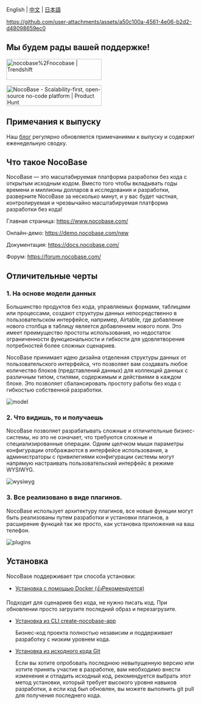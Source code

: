 English | [中文](./README.zh-CN.md) | [日本語](./README.ja-JP.md) 

https://github.com/user-attachments/assets/a50c100a-4561-4e06-b2d2-d48098659ec0

## Мы будем рады вашей поддержке!
<a href="https://trendshift.io/repositories/4112" target="_blank"><img src="https://trendshift.io/api/badge/repositories/4112" alt="nocobase%2Fnocobase | Trendshift" style="width: 250px; height: 55px;" width="250" height="55"/></a>

<a href="https://www.producthunt.com/posts/nocobase?embed=true&utm_source=badge-top-post-topic-badge&utm_medium=badge&utm_souce=badge-nocobase" target="_blank"><img src="https://api.producthunt.com/widgets/embed-image/v1/top-post-topic-badge.svg?post_id=456520&theme=light&period=weekly&topic_id=267" alt="NocoBase - Scalability&#0045;first&#0044;&#0032;open&#0045;source&#0032;no&#0045;code&#0032;platform | Product Hunt" style="width: 250px; height: 54px;" width="250" height="54" /></a>

## Примечания к выпуску

Наш [блог](https://www.nocobase.com/en/blog/timeline) регулярно обновляется примечаниями к выпуску и содержит еженедельную сводку.

## Что такое NocoBase

NocoBase — это масштабируемая платформа разработки без кода с открытым исходным кодом. Вместо того чтобы вкладывать годы времени и миллионы долларов в исследования и разработки, разверните NocoBase за несколько минут, и у вас будет частная, контролируемая и чрезвычайно масштабируемая платформа разработки без кода!

Главная страница: 
https://www.nocobase.com/  

Онлайн-демо: 
https://demo.nocobase.com/new

Документация: 
https://docs.nocobase.com/

Форум:
https://forum.nocobase.com/

## Отличительные черты

### 1. На основе модели данных

Большинство продуктов без кода, управляемых формами, таблицами или процессами, создают структуры данных непосредственно в пользовательском интерфейсе, например, Airtable, где добавление нового столбца в таблицу является добавлением нового поля. Это имеет преимущество простоты использования, но недостаток ограниченности функциональности и гибкости для удовлетворения потребностей более сложных сценариев.

NocoBase принимает идею дизайна отделения структуры данных от пользовательского интерфейса, что позволяет вам создавать любое количество блоков (представлений данных) для коллекций данных с различным типом, стилями, содержимым и действиями в каждом блоке. Это позволяет сбалансировать простоту работы без кода с гибкостью собственной разработки.

![model](https://static-docs.nocobase.com/model.png)

### 2. Что видишь, то и получаешь
NocoBase позволяет разрабатывать сложные и отличительные бизнес-системы, но это не означает, что требуются сложные и специализированные операции. Одним щелчком мыши параметры конфигурации отображаются в интерфейсе использования, а администраторы с привилегиями конфигурации системы могут напрямую настраивать пользовательский интерфейс в режиме WYSIWYG.

![wysiwyg](https://static-docs.nocobase.com/wysiwyg.gif)

### 3. Все реализовано в виде плагинов.
NocoBase использует архитектуру плагинов, все новые функции могут быть реализованы путем разработки и установки плагинов, а расширение функций так же просто, как установка приложения на ваш телефон.

![plugins](https://static-docs.nocobase.com/plugins.png)

## Установка

NocoBase поддерживает три способа установки:

- <a target="_blank" href="https://docs.nocobase.com/welcome/getting-started/installation/docker-compose">Установка с помощью Docker (👍Рекомендуется)</a>

Подходит для сценариев без кода, не нужно писать код. При обновлении просто загрузите последний образ и перезагрузите.

- <a target="_blank" href="https://docs.nocobase.com/welcome/getting-started/installation/create-nocobase-app">Установка из CLI create-nocobase-app</a>

  Бизнес-код проекта полностью независим и поддерживает разработку с низким уровнем кода.

- <a target="_blank" href="https://docs.nocobase.com/welcome/getting-started/installation/git-clone">Установка из исходного кода Git</a>

  Если вы хотите опробовать последнюю невыпущенную версию или хотите принять участие в разработке, вам необходимо внести изменения и отладить исходный код, рекомендуется выбрать этот метод установки, который требует высокого уровня навыков разработки, а если код был обновлен, вы можете выполнить git pull для получения последнего кода.